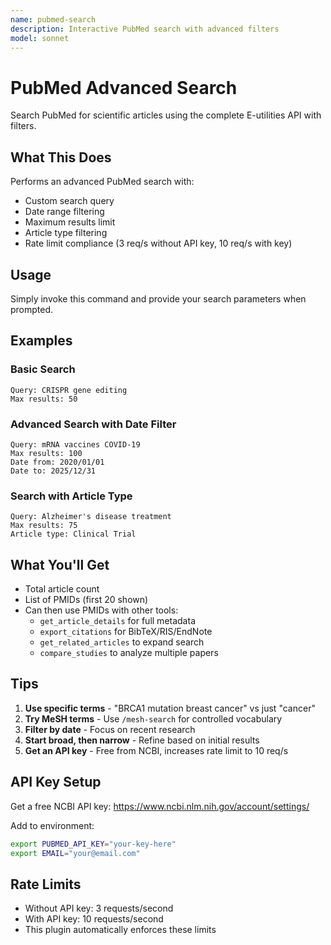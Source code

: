 ```yaml
---
name: pubmed-search
description: Interactive PubMed search with advanced filters
model: sonnet
---
```


# PubMed Advanced Search

Search PubMed for scientific articles using the complete E-utilities API with filters.

## What This Does

Performs an advanced PubMed search with:
- Custom search query
- Date range filtering
- Maximum results limit
- Article type filtering
- Rate limit compliance (3 req/s without API key, 10 req/s with key)

## Usage

Simply invoke this command and provide your search parameters when prompted.

## Examples

### Basic Search
```
Query: CRISPR gene editing
Max results: 50
```

### Advanced Search with Date Filter
```
Query: mRNA vaccines COVID-19
Max results: 100
Date from: 2020/01/01
Date to: 2025/12/31
```

### Search with Article Type
```
Query: Alzheimer's disease treatment
Max results: 75
Article type: Clinical Trial
```

## What You'll Get

- Total article count
- List of PMIDs (first 20 shown)
- Can then use PMIDs with other tools:
  - `get_article_details` for full metadata
  - `export_citations` for BibTeX/RIS/EndNote
  - `get_related_articles` to expand search
  - `compare_studies` to analyze multiple papers

## Tips

1. **Use specific terms** - "BRCA1 mutation breast cancer" vs just "cancer"
2. **Try MeSH terms** - Use `/mesh-search` for controlled vocabulary
3. **Filter by date** - Focus on recent research
4. **Start broad, then narrow** - Refine based on initial results
5. **Get an API key** - Free from NCBI, increases rate limit to 10 req/s

## API Key Setup

Get a free NCBI API key: https://www.ncbi.nlm.nih.gov/account/settings/

Add to environment:
```bash
export PUBMED_API_KEY="your-key-here"
export EMAIL="your@email.com"
```

## Rate Limits

- Without API key: 3 requests/second
- With API key: 10 requests/second
- This plugin automatically enforces these limits
